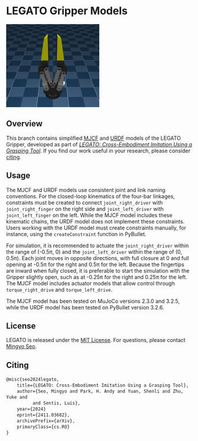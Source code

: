 # LEGATO Gripper Models

<img src="mujoco.png" width="50%">

## Overview
This branch contains simplified [MJCF](mjcf/LEGATO.xml) and [URDF](urdf/LEGATO.urdf) models of the LEGATO Gripper, developed as part of <i>[LEGATO: Cross-Embodiment Imitation Using a Grasping Tool](https://ut-hcrl.github.io/LEGATO)</i>. If you find our work useful in your research, please consider [citing](#citing).


## Usage
The MJCF and URDF models use consistent joint and link naming conventions. For the closed-loop kinematics of the four-bar linkages, constraints must be created to connect `joint_right_driver` with `joint_right_finger` on the right side and `joint_left_driver` with `joint_left_finger` on the left. While the MJCF model includes these kinematic chains, the URDF model does not implement these constraints. Users working with the URDF model must create constraints manually, for instance, using the `createConstraint` function in PyBullet.

For simulation, it is recommended to actuate the `joint_right_driver` within the range of (-0.5&pi;, 0) and the `joint_left_driver` within the range of (0, 0.5&pi;). Each joint moves in opposite directions, with full closure at 0 and full opening at -0.5&pi; for the right and 0.5&pi; for the left. Because the fingertips are inward when fully closed, it is preferable to start the simulation with the Gripper slightly open, such as at -0.25&pi; for the right and 0.25&pi; for the left. The MJCF model includes actuator models that allow control through `torque_right_drive` and `torque_left_drive`.

The MJCF model has been tested on MuJoCo versions 2.3.0 and 3.2.5, while the URDF model has been tested on PyBullet version 3.2.6.


## License
LEGATO is released under the [MIT License](LICENSE). For questions, please contact [Mingyo Seo](https://mingyoseo.com).


## Citing
```
@misc{seo2024legato,
    title={LEGATO: Cross-Embodiment Imitation Using a Grasping Tool},
    author={Seo, Mingyo and Park, H. Andy and Yuan, Shenli and Zhu, Yuke and
          and Sentis, Luis},
    year={2024}
    eprint={2411.03682},
    archivePrefix={arXiv},
    primaryClass={cs.RO}
}
```